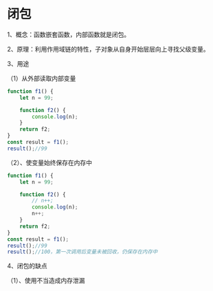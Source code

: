 # 闭包

1、概念：函数嵌套函数，内部函数就是闭包。

2、原理：利用作用域链的特性，子对象从自身开始层层向上寻找父级变量。

3、用途

（1）从外部读取内部变量

```js
function f1() {
    let n = 99;

    function f2() {
        console.log(n);
    }
    return f2;
}
const result = f1();
result();//99
```

（2）、使变量始终保存在内存中

```js
function f1() {
    let n = 99;

    function f2() {
        // n++;
        console.log(n);
        n++;
    }
    return f2;
}
const result = f1();
result();//99
result();//100，第一次调用后变量未被回收，仍保存在内存中
```

4、闭包的缺点

（1）、使用不当造成内存泄漏





